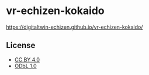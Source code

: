 # vr-echizen-kokaido
 
https://digitaltwin-echizen.github.io/vr-echizen-kokaido/

## License

- [CC BY 4.0](https://creativecommons.org/licenses/by/4.0/)
- [ODbL 1.0](https://opendatacommons.org/licenses/odbl/)
